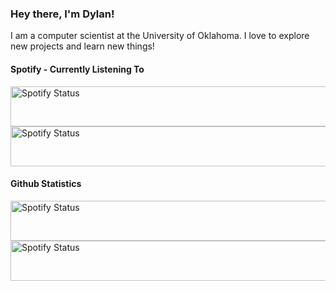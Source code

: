 ### Hey there, I'm Dylan!

I am a computer scientist at the University of Oklahoma. I love to explore new projects and learn new things!

<p float="left">

  #### Spotify - Currently Listening To
  <a href="https://dylanzeml.in/api/v1/github/playing?theme=light#gh-light-mode-only">
    <img src="https://dylanzeml.in/api/v1/github/playing?theme=light" alt="Spotify Status" width="540" height="64">
  </a>
  <a href="https://dylanzeml.in/api/v1/github/playing?theme=dark#gh-dark-mode-only">
    <img src="https://dylanzeml.in/api/v1/github/playing?theme=dark" alt="Spotify Status" width="540" height="64">
  </a>
  
  #### Github Statistics
  <a href="https://dylanzeml.in/api/v1/github/statistics?theme=light#gh-light-mode-only">
    <img src="https://dylanzeml.in/api/v1/github/statistics?theme=light" alt="Spotify Status" width="540" height="64">
  </a>
  <a href="https://dylanzeml.in/api/v1/github/statistics?theme=dark#gh-dark-mode-only">
    <img src="https://dylanzeml.in/api/v1/github/statistics?theme=dark" alt="Spotify Status" width="540" height="64">
  </a>

</p>
